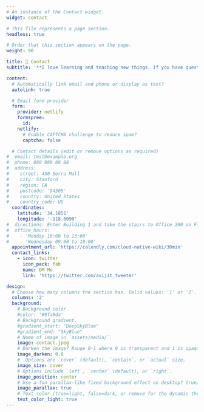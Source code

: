```yaml
---
# An instance of the Contact widget.
widget: contact

# This file represents a page section.
headless: true

# Order that this section appears on the page.
weight: 90

title: 📧 Contact
subtitle: '**I love learning and teaching new things. If you have questions about my work or see an opportunity to collaborate, please reach out.**'

content:
  # Automatically link email and phone or display as text?
  autolink: true

  # Email form provider
  form:
    provider: netlify
    formspree:
      id:
    netlify:
      # Enable CAPTCHA challenge to reduce spam?
      captcha: false

  # Contact details (edit or remove options as required)
#  email: test@example.org
#  phone: 888 888 88 88
#  address:
#    street: 450 Serra Mall
#    city: Stanford
#    region: CA
#    postcode: '94305'
#    country: United States
#    country_code: US
  coordinates:
    latitude: '34.1851'
    longitude: '-118.6090'
#  directions: Enter Building 1 and take the stairs to Office 200 on Floor 2
#  office_hours:
#    - 'Monday 10:00 to 13:00'
#    - 'Wednesday 09:00 to 10:00'
  appointment_url: 'https://calendly.com/cloud-native-wiki/30min'
  contact_links:
    - icon: twitter
      icon_pack: fab
      name: DM Me
      link: 'https://twitter.com/avijit_tweeter'

design:
  # Choose how many columns the section has. Valid values: '1' or '2'.
  columns: '2'
  background:
    # Background color.
    #color: '#9fa8da'
    # Background gradient.
    #gradient_start: "DeepSkyBlue"
    #gradient_end: "SkyBlue"
    # Name of image in `assets/media/`.
    image: contact.jpeg
    # Darken the image? Range 0-1 where 0 is transparent and 1 is opaque.
    image_darken: 0.6
    #  Options are `cover` (default), `contain`, or `actual` size.
    image_size: cover
    # Options include `left`, `center` (default), or `right`.
    image_position: center
    # Use a fun parallax-like fixed background effect on desktop? true/false
    image_parallax: true
    # Text color (true=light, false=dark, or remove for the dynamic theme color).
    text_color_light: true
---
```

